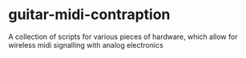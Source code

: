# guitar-midi-contraption
A collection of scripts for various pieces of hardware, which allow for wireless midi signalling with analog electronics
